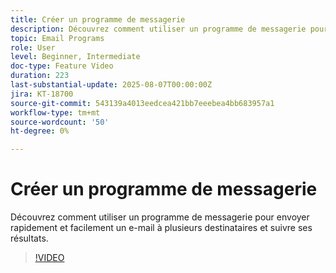 ```yaml
---
title: Créer un programme de messagerie
description: Découvrez comment utiliser un programme de messagerie pour envoyer rapidement et facilement un e-mail à plusieurs destinataires et suivre ses résultats.
topic: Email Programs
role: User
level: Beginner, Intermediate
doc-type: Feature Video
duration: 223
last-substantial-update: 2025-08-07T00:00:00Z
jira: KT-18700
source-git-commit: 543139a4013eedcea421bb7eeebea4bb683957a1
workflow-type: tm+mt
source-wordcount: '50'
ht-degree: 0%

---
```



# Créer un programme de messagerie

Découvrez comment utiliser un programme de messagerie pour envoyer rapidement et facilement un e-mail à plusieurs destinataires et suivre ses résultats.

>[!VIDEO](https://video.tv.adobe.com/v/3470609/?learn=on&enablevpops&captions=fre_fr)
